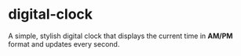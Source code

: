 # digital-clock
A simple, stylish digital clock that displays the current time in **AM/PM** format and updates every second.

